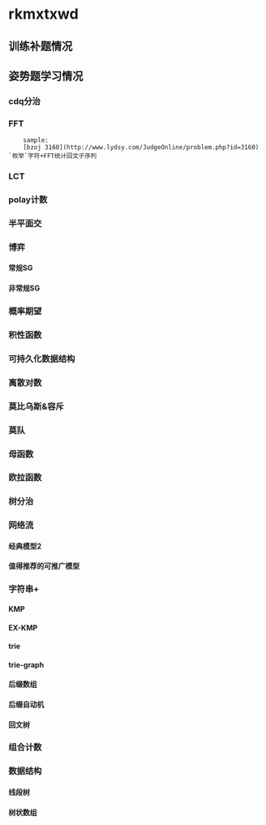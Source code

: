 # rkmxtxwd

## 训练补题情况

## 姿势题学习情况

### cdq分治

### FFT
		sample:
		[bzoj 3160](http://www.lydsy.com/JudgeOnline/problem.php?id=3160) `枚举`字符+FFT统计回文子序列

### LCT

### polay计数

### 半平面交

### 博弈

#### 常规SG

#### 非常规SG

### 概率期望

### 积性函数

### 可持久化数据结构

### 离散对数

### 莫比乌斯&容斥

### 莫队

### 母函数

### 欧拉函数

### 树分治

### 网络流

#### 经典模型2

#### 值得推荐的可推广模型

### 字符串+

#### KMP

#### EX-KMP

#### trie

#### trie-graph

#### 后缀数组

#### 后缀自动机

#### 回文树

### 组合计数

### 数据结构

#### 线段树

#### 树状数组

